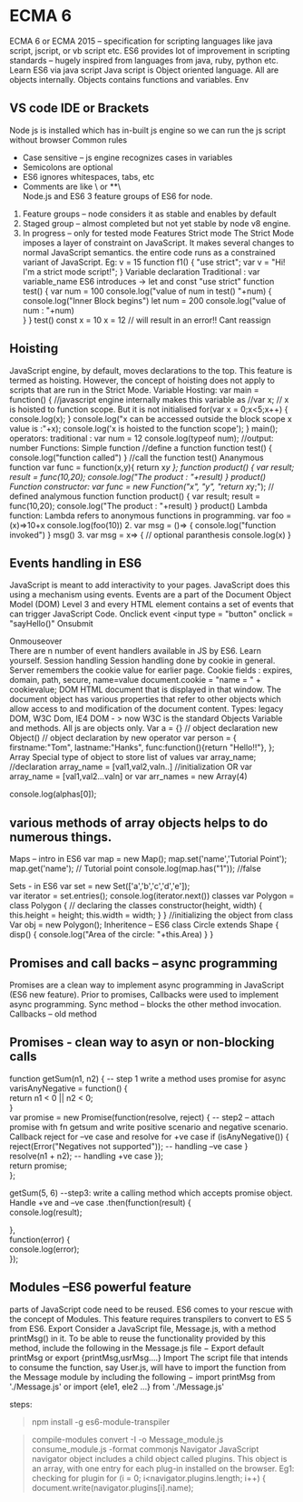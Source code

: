 
# ECMA 6 
ECMA 6 or ECMA 2015 – specification for scripting languages like java script, jscript, or vb script etc.
ES6 provides lot of improvement in scripting standards – hugely inspired from languages from java, ruby, python etc.
Learn ES6 via java script
Java script is Object oriented language. All are objects internally. Objects contains functions and variables.
Env
## VS code IDE or Brackets 
Node js is installed which has in-built js engine so we can run the js script without browser
Common rules
-	Case sensitive – js engine recognizes cases in variables
-	Semicolons are optional 
-	ES6 ignores whitespaces, tabs, etc 
-	Comments are like \\ or \**\	
Node.js and ES6
3 feature groups of ES6 for node.
1.	Feature groups – node considers it as stable and enables by default
2.	 Staged group – almost completed but not yet stable by node v8 engine. 
3.	In progress – only for tested mode
Features
Strict mode
The Strict Mode imposes a layer of constraint on JavaScript. It makes several changes to normal JavaScript semantics. the entire code runs as a constrained variant of JavaScript.
Eg: v = 15 
function f1() { 
   "use strict"; 
   var v = "Hi!  I'm a strict mode script!"; 
}
Variable declaration
Traditional : var  variable_name
ES6 introduces -> let and const
"use strict" 
function test() { 
   var num = 100 
   console.log("value of num in test() "+num) { 
      console.log("Inner Block begins") 
      let num = 200 
      console.log("value of num : "+num)  
   } 
} 
test()
const x = 10 
x = 12 // will result in an error!! Cant reassign

## Hoisting
JavaScript engine, by default, moves declarations to the top. This feature is termed as hoisting. However, the concept of hoisting does not apply to scripts that are run in the Strict Mode.
Variable Hosting:
var main = function() { 
//javascript engine internally makes this variable as 
//var x; // x is hoisted to function scope. But it is not initialised
   for(var x = 0;x<5;x++) { 
      console.log(x); 
   } 
   console.log("x can be accessed outside the block scope x value is :"+x); 
   console.log('x is hoisted to the function scope'); 
} 
main();  
operators:
traditional :
var num = 12 
console.log(typeof num); //output: number
Functions:
Simple function
//define a  function 
function test() { 
   console.log("function called") 
} 
//call the function 
test()
Ananymous function
var func = function(x,y){ return x*y }; 
function product() { 
   var result; 
   result = func(10,20); 
   console.log("The product : "+result) 
} 
product()
Function constructor:
var func = new Function("x", "y", "return x*y;"); // defined analymous function
function product() { 
   var result; 
   result = func(10,20); 
   console.log("The product : "+result)
} 
product()
Lambda function:
Lambda refers to anonymous functions in programming. 
var foo = (x)=>10+x 
console.log(foo(10))
2. var msg = ()=> { 
   console.log("function invoked") 
} 
msg() 
3. var msg = x=> {  // optional paranthesis
   console.log(x) 
} 


## Events handling in ES6
JavaScript is meant to add interactivity to your pages. JavaScript does this using a mechanism using events. Events are a part of the Document Object Model (DOM) Level 3 and every HTML element contains a set of events that can trigger JavaScript Code.
Onclick event 
<input type = "button" onclick = "sayHello()"
Onsubmit
<form method = "POST" action = "t.cgi" onsubmit = "return validate()">
Onmouseover
<div onmouseover = "over()" onmouseout = "out()"> 
There are n number of event handlers available in JS by ES6. Learn yourself.
Session handling
Session handling done by cookie in general. Server remembers the cookie value for earlier page.
Cookie fields : expires, domain, path, secure, name=value
document.cookie = "name = " + cookievalue; 
DOM
HTML document that is displayed in that window. The document object has various properties that refer to other objects which allow access to and modification of the document content.
Types: legacy DOM, W3C Dom, IE4 DOM - > now W3C is the standard
Objects
Variable and methods. All js are objects only.
Var a = {} // object declaration
new Object() // object declaration by new operator
var person = { 
   firstname:"Tom", 
   lastname:"Hanks", 
   func:function(){return "Hello!!"},    
}; 
Array
Special type of object to store list of values
var array_name; //declaration 
array_name = [val1,val2,valn..]   //initialization 
OR 
var array_name = [val1,val2…valn]
or
var arr_names = new Array(4)  

console.log(alphas[0]); 

## various methods of array objects helps to do numerous things.
Maps – intro in ES6
var map = new Map(); 
map.set('name','Tutorial Point'); 
map.get('name'); // Tutorial point
console.log(map.has("1")); //false 


Sets  - in ES6
var  set = new Set(['a','b','c','d','e']);  
var iterator = set.entries(); 
console.log(iterator.next())
classes
var Polygon = class Polygon {  // declaring the classes
   constructor(height, width) { 
      this.height = height; 
      this.width = width; 
   } 
}
//initializing the object from class
Var obj = new Polygon();
Inheritence – ES6
class Circle extends Shape { 
   disp() { 
      console.log("Area of the circle:  "+this.Area) 
   } 
} 
## Promises and call backs – async programming
Promises are a clean way to implement async programming in JavaScript (ES6 new feature). Prior to promises, Callbacks were used to implement async programming.
Sync method – blocks the other method invocation.
Callbacks – old method
<script>   
   function notifyAll(fnSms, fnEmail) {   
      setTimeout(function() {   
         console.log('starting notification process');   
         fnSms();   
         fnEmail();   
      }, 2000);   
   }   
   notifyAll(function() {   
      console.log("Sms send ..");   
   },  
   function() {   
      console.log("email send ..");   
   });   
   console.log("End of script"); //executes first or not blocked by others   
</script>
## Promises  - clean way to asyn or non-blocking calls
   function getSum(n1, n2) {    -- step 1 write a method uses promise for async
      varisAnyNegative = function() {   
         return n1 < 0 || n2 < 0;   
      }   
      var promise = new Promise(function(resolve, reject) {   -- step2 – attach promise with fn getsum and write positive scenario and negative scenario. Callback reject for –ve case and resolve for +ve case
         if (isAnyNegative()) {   
            reject(Error("Negatives not supported"));   -- handling –ve case
         }   
         resolve(n1 + n2);   -- handling +ve case
      });   
      return promise;   
   };

   getSum(5, 6)   --step3: write a calling method which accepts promise object. Handle +ve and –ve case 
   .then(function(result) {   
      console.log(result);   
      
   },   
   function(error) {   
      console.log(error);   
   });
## Modules –ES6 powerful feature
 parts of JavaScript code need to be reused. ES6 comes to your rescue with the concept of Modules.
This feature requires transpilers to convert to ES 5 from ES6.
Export
Consider a JavaScript file, Message.js, with a method printMsg() in it. To be able to reuse the functionality provided by this method, include the following in the Message.js file −
Export default printMsg  or export {printMsg,usrMsg….}
 Import
The script file that intends to consume the function, say User.js, will have to import the function from the Message module by including the following −
import printMsg from './Message.js' or import {ele1, ele2 …} from './Message.js'

steps:
>npm install -g es6-module-transpiler

>compile-modules convert -I <scripts dir> -o <out dir> Message_module.js 
   consume_module.js -format commonjs
Navigator
JavaScript navigator object includes a child object called plugins. This object is an array, with one entry for each plug-in installed on the browser. 
Eg1: checking for plugin 
for (i = 0; i<navigator.plugins.length; i++) { 
document.write(navigator.plugins[i].name);    

